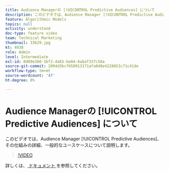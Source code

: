 ```yaml
---
title: Audience Managerの [!UICONTROL Predictive Audiences] について
description: このビデオでは、Audience Manager [!UICONTROL Predictive Audiences]、その仕組みの詳細、一般的なユースケースについて説明します。
feature: Algorithmic Models
topics: null
activity: understand
doc-type: feature video
team: Technical Marketing
thumbnail: 33629.jpg
kt: 4938
role: Admin
level: Intermediate
exl-id: 0d09e360-1bf2-4a65-be04-8abaf337c58a
source-git-commit: 2094d3bcf658913171afa848e4228653c71c41de
workflow-type: tm+mt
source-wordcount: '47'
ht-degree: 0%

---
```


# Audience Managerの [!UICONTROL Predictive Audiences] について

このビデオでは、Audience Manager [!UICONTROL Predictive Audiences]、その仕組みの詳細、一般的なユースケースについて説明します。

>[!VIDEO](https://video.tv.adobe.com/v/33629/?quality=12)

詳しくは、[ ドキュメント ](https://experienceleague.adobe.com/docs/audience-manager/user-guide/features/algorithmic-models/predictive-audiences/predictive-audiences.html) を参照してください。
